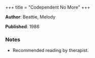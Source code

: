 +++
title = "Codependent No More"
+++



**Author**: Beattie, Melody

**Published**: 1986



### Notes

* Recommended reading by therapist.

